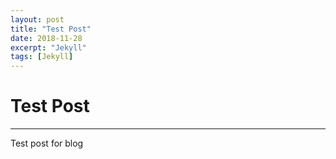 ```yaml
---
layout: post
title: "Test Post"
date: 2018-11-28
excerpt: "Jekyll"
tags: [Jekyll]
---
```



Test Post
===
***
Test post for blog
